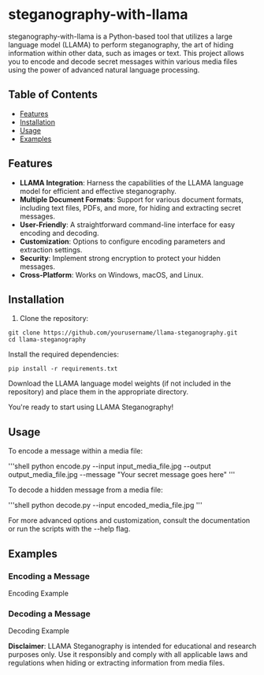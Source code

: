 # steganography-with-llama

steganography-with-llama is a Python-based tool that utilizes a large language model (LLAMA) to perform steganography, the art of hiding information within other data, such as images or text. This project allows you to encode and decode secret messages within various media files using the power of advanced natural language processing.

## Table of Contents

- [Features](#features)
- [Installation](#installation)
- [Usage](#usage)
- [Examples](#examples)

## Features

- **LLAMA Integration**: Harness the capabilities of the LLAMA language model for efficient and effective steganography.
- **Multiple Document Formats**: Support for various document formats, including text files, PDFs, and more, for hiding and extracting secret messages.
- **User-Friendly**: A straightforward command-line interface for easy encoding and decoding.
- **Customization**: Options to configure encoding parameters and extraction settings.
- **Security**: Implement strong encryption to protect your hidden messages.
- **Cross-Platform**: Works on Windows, macOS, and Linux.

## Installation

1. Clone the repository:

```shell
git clone https://github.com/yourusername/llama-steganography.git
cd llama-steganography
```

Install the required dependencies:
```shell
pip install -r requirements.txt
```

Download the LLAMA language model weights (if not included in the repository) and place them in the appropriate directory.

You're ready to start using LLAMA Steganography!

## Usage

To encode a message within a media file:

'''shell
python encode.py --input input_media_file.jpg --output output_media_file.jpg --message "Your secret message goes here"
'''

To decode a hidden message from a media file:

'''shell
python decode.py --input encoded_media_file.jpg
'''

For more advanced options and customization, consult the documentation or run the scripts with the --help flag.

## Examples
### Encoding a Message
Encoding Example

### Decoding a Message
Decoding Example

**Disclaimer**: LLAMA Steganography is intended for educational and research purposes only. Use it responsibly and comply with all applicable laws and regulations when hiding or extracting information from media files.
